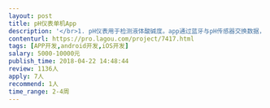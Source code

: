 ```yaml
---                
layout: post       
title: pH仪表单机App           
description: '</br>1. pH仪表用于检测液体酸碱度。app通过蓝牙与pH传感器交换数据，同时在app中显示和输出数据</br>2. 单机app，需要一位UI设计人员和一位前端开发人员。希望有UI设计和蓝牙开发经验。</br>3. 功能不算复杂。包含数据显示，蓝牙管理，数据表输出等主要功能。我会提供一份需求说明，浏览过后再报价。</br>4. 希望长期合作，后续版本开发会涉及到IOT等更复杂内容。</br>'     
contenturl: https://pro.lagou.com/project/7417.html      
tags: [APP开发,android开发,iOS开发]            
salary: 5000-10000元          
publish_time: 2018-04-22 14:48:44         
review: 1136人                   
apply: 7人                   
recommend: 1人                   
time_range: 2-4周              
---                 
```

